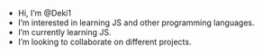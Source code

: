 - Hi, I’m @Deki1
- I’m interested in learning JS and other programming languages.
- I’m currently learning JS.
- I’m looking to collaborate on different projects.

<!---
Deki1/Deki1 is a ✨ special ✨ repository because its `README.md` (this file) appears on your GitHub profile.
You can click the Preview link to take a look at your changes.
--->
